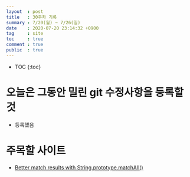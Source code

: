 ```yaml
---
layout  : post
title   : 30주차 기록 
summary : 7/20(월) ~ 7/26(일)
date    : 2020-07-20 23:14:32 +0900
tag     : site
toc     : true
comment : true
public  : true
---
```

* TOC
{:toc}

# 오늘은 그동안 밀린 git 수정사항을 등록할것

* 등록했음

# 주목할 사이트

* [Better match results with String.prototype.matchAll()](https://developers.google.com/web/updates/2019/02/string-matchall)

